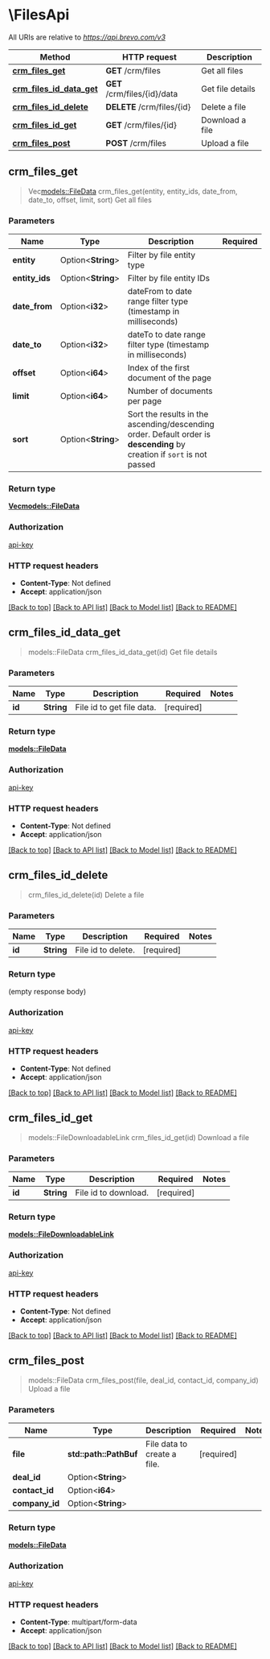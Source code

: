# \FilesApi

All URIs are relative to *https://api.brevo.com/v3*

Method | HTTP request | Description
------------- | ------------- | -------------
[**crm_files_get**](FilesApi.md#crm_files_get) | **GET** /crm/files | Get all files
[**crm_files_id_data_get**](FilesApi.md#crm_files_id_data_get) | **GET** /crm/files/{id}/data | Get file details
[**crm_files_id_delete**](FilesApi.md#crm_files_id_delete) | **DELETE** /crm/files/{id} | Delete a file
[**crm_files_id_get**](FilesApi.md#crm_files_id_get) | **GET** /crm/files/{id} | Download a file
[**crm_files_post**](FilesApi.md#crm_files_post) | **POST** /crm/files | Upload a file



## crm_files_get

> Vec<models::FileData> crm_files_get(entity, entity_ids, date_from, date_to, offset, limit, sort)
Get all files

### Parameters


Name | Type | Description  | Required | Notes
------------- | ------------- | ------------- | ------------- | -------------
**entity** | Option<**String**> | Filter by file entity type |  |
**entity_ids** | Option<**String**> | Filter by file entity IDs |  |
**date_from** | Option<**i32**> | dateFrom to date range filter type (timestamp in milliseconds) |  |
**date_to** | Option<**i32**> | dateTo to date range filter type (timestamp in milliseconds) |  |
**offset** | Option<**i64**> | Index of the first document of the page |  |
**limit** | Option<**i64**> | Number of documents per page |  |[default to 50]
**sort** | Option<**String**> | Sort the results in the ascending/descending order. Default order is **descending** by creation if `sort` is not passed |  |

### Return type

[**Vec<models::FileData>**](FileData.md)

### Authorization

[api-key](../README.md#api-key)

### HTTP request headers

- **Content-Type**: Not defined
- **Accept**: application/json

[[Back to top]](#) [[Back to API list]](../README.md#documentation-for-api-endpoints) [[Back to Model list]](../README.md#documentation-for-models) [[Back to README]](../README.md)


## crm_files_id_data_get

> models::FileData crm_files_id_data_get(id)
Get file details

### Parameters


Name | Type | Description  | Required | Notes
------------- | ------------- | ------------- | ------------- | -------------
**id** | **String** | File id to get file data. | [required] |

### Return type

[**models::FileData**](FileData.md)

### Authorization

[api-key](../README.md#api-key)

### HTTP request headers

- **Content-Type**: Not defined
- **Accept**: application/json

[[Back to top]](#) [[Back to API list]](../README.md#documentation-for-api-endpoints) [[Back to Model list]](../README.md#documentation-for-models) [[Back to README]](../README.md)


## crm_files_id_delete

> crm_files_id_delete(id)
Delete a file

### Parameters


Name | Type | Description  | Required | Notes
------------- | ------------- | ------------- | ------------- | -------------
**id** | **String** | File id to delete. | [required] |

### Return type

 (empty response body)

### Authorization

[api-key](../README.md#api-key)

### HTTP request headers

- **Content-Type**: Not defined
- **Accept**: application/json

[[Back to top]](#) [[Back to API list]](../README.md#documentation-for-api-endpoints) [[Back to Model list]](../README.md#documentation-for-models) [[Back to README]](../README.md)


## crm_files_id_get

> models::FileDownloadableLink crm_files_id_get(id)
Download a file

### Parameters


Name | Type | Description  | Required | Notes
------------- | ------------- | ------------- | ------------- | -------------
**id** | **String** | File id to download. | [required] |

### Return type

[**models::FileDownloadableLink**](FileDownloadableLink.md)

### Authorization

[api-key](../README.md#api-key)

### HTTP request headers

- **Content-Type**: Not defined
- **Accept**: application/json

[[Back to top]](#) [[Back to API list]](../README.md#documentation-for-api-endpoints) [[Back to Model list]](../README.md#documentation-for-models) [[Back to README]](../README.md)


## crm_files_post

> models::FileData crm_files_post(file, deal_id, contact_id, company_id)
Upload a file

### Parameters


Name | Type | Description  | Required | Notes
------------- | ------------- | ------------- | ------------- | -------------
**file** | **std::path::PathBuf** | File data to create a file. | [required] |
**deal_id** | Option<**String**> |  |  |
**contact_id** | Option<**i64**> |  |  |
**company_id** | Option<**String**> |  |  |

### Return type

[**models::FileData**](FileData.md)

### Authorization

[api-key](../README.md#api-key)

### HTTP request headers

- **Content-Type**: multipart/form-data
- **Accept**: application/json

[[Back to top]](#) [[Back to API list]](../README.md#documentation-for-api-endpoints) [[Back to Model list]](../README.md#documentation-for-models) [[Back to README]](../README.md)

